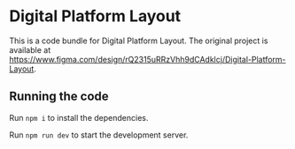 
  # Digital Platform Layout

  This is a code bundle for Digital Platform Layout. The original project is available at https://www.figma.com/design/rQ2315uRRzVhh9dCAdklcj/Digital-Platform-Layout.

  ## Running the code

  Run `npm i` to install the dependencies.

  Run `npm run dev` to start the development server.
  